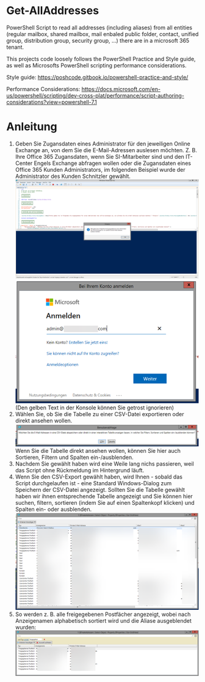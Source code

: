 # Get-AllAddresses
PowerShell Script to read all addresses (including aliases) from all entities (regular mailbox, shared mailbox, mail enbaled public folder, contact, unified group, distribution group, security group, ...) there are in a microsoft 365 tenant.

This projects code loosely follows the PowerShell Practice and Style guide, as well as Microsofts PowerShell scripting performance considerations.

Style guide: https://poshcode.gitbook.io/powershell-practice-and-style/

Performance Considerations: https://docs.microsoft.com/en-us/powershell/scripting/dev-cross-plat/performance/script-authoring-considerations?view=powershell-7.1

# Anleitung
1. Geben Sie Zugansdaten eines Administrator für den jeweiligen Online Exchange an, von dem Sie die E-Mail-Adressen auslesen möchten. Z. B. Ihre Office 365 Zugansdaten, wenn Sie SI-Mitarbeiter sind und den IT-Center Engels Exchange abfragen wollen oder die Zugansdaten eines Office 365 Kunden Administrators, im folgenden Beispiel wurde der Administrator des Kunden Schnitzler gewählt.
![01](img/01.png)
![02](img/02.png)
(Den gelben Text in der Konsole können Sie getrost ignorieren)
2. Wählen Sie, ob Sie die Tabelle zu einer CSV-Datei exportieren oder direkt ansehen wollen.
![03](img/03.png)
Wenn Sie die Tabelle direkt ansehen wollen, können Sie hier auch Sortieren, Filtern und Spalten ein-/ausblenden.
3. Nachdem Sie gewählt haben wird eine Weile lang nichs passieren, weil das Script ohne Rückmeldung im Hintergrund läuft.
4. Wenn Sie den CSV-Export gewählt haben, wird Ihnen - sobald das Script durchgelaufen ist - eine Standard Windows-Dialog zum Speichern der CSV-Datei angezeigt. Sollten Sie die Tabelle gewählt haben wir ihnen entsprechende Tabelle angezeigt und Sie können hier suchen, filtern, sortieren (indem Sie auf einen Spaltenkopf klicken) und Spalten ein- oder ausblenden.
![04](img/04.png)
5. So werden z. B. alle freigegebenen Postfächer angezeigt, wobei nach Anzeigenamen alphabetisch sortiert wird und die Aliase ausgeblendet wurden:
![05](img/05.png)
